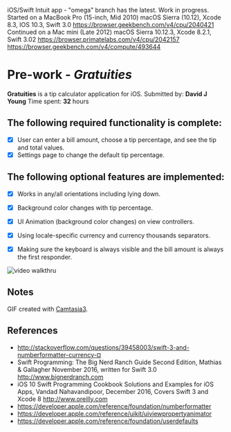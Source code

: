 iOS/Swift Intuit app - "omega" branch has the latest. Work in progress.
Started on a MacBook Pro (15-inch, Mid 2010) macOS Sierra (10.12), Xcode 8.3, IOS 10.3, Swift 3.0 
https://browser.geekbench.com/v4/cpu/2040421 Continued on a Mac mini (Late 2012) macOS Sierra 10.12.3,
Xcode 8.2.1, Swift 3.02 https://browser.primatelabs.com/v4/cpu/2042157 https://browser.geekbench.com/v4/compute/493644
# Pre-work - *Gratuities*
**Gratuities** is a tip calculator application for iOS.
Submitted by: **David J Young**
Time spent: **32** hours
## The following **required** functionality is complete:
* [x] User can enter a bill amount, choose a tip percentage, and see the tip and total values.
* [x] Settings page to change the default tip percentage.

## The following **optional** features are implemented:
* [x] Works in any/all orientations including lying down.
* [x] Background color changes with tip percentage.
* [x] UI Animation (background color changes) on view controllers.
* [x] Using locale-specific currency and currency thousands separators.
* [x] Making sure the keyboard is always visible and the bill amount is always the first responder. 


![video walkthru](http://davidjyoung.com/cmg/tippyfinal.gif)
## Notes
GIF created with [Camtasia3](https://www.techsmith.com/).
## References
* http://stackoverflow.com/questions/39458003/swift-3-and-numberformatter-currency-¤
* Swift Programming: The Big Nerd Ranch Guide Second Edition, Mathias & Gallagher November 2016, written for Swift 3.0 http://www.bignerdranch.com
* iOS 10 Swift Programming Cookbook Solutions and Examples for iOS Apps, Vandad Nahavandipoor, December 2016, Covers Swift 3 and Xcode 8 http://www.oreilly.com
* https://developer.apple.com/reference/foundation/numberformatter
* https://developer.apple.com/reference/uikit/uiviewpropertyanimator
* https://developer.apple.com/reference/foundation/userdefaults

